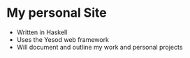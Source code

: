 # My personal Site

* Written in Haskell
* Uses the Yesod web framework
* Will document and outline my work and personal projects
